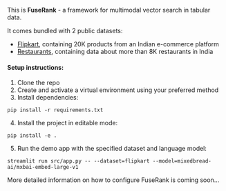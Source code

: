 This is **FuseRank** - a framework for multimodal vector search in tabular data.

It comes bundled with 2 public datasets:

- [Flipkart](https://www.kaggle.com/datasets/atharvjairath/flipkart-ecommerce-dataset), containing 20K products from an Indian e-commerce platform
- [Restaurants](https://www.kaggle.com/datasets/mohdshahnawazaadil/restaurant-dataset), containing data about more than 8K restaurants in India

#### Setup instructions:

1. Clone the repo 
2. Create and activate a virtual environment using your preferred method
3. Install dependencies:

``pip install -r requirements.txt``

4. Install the project in editable mode: 

``pip install -e .``

5. Run the demo app with the specified dataset and language model: 

``streamlit run src/app.py -- --dataset=flipkart --model=mixedbread-ai/mxbai-embed-large-v1``

More detailed information on how to configure FuseRank is coming soon...